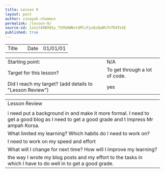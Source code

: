 ```yaml
---
title: Lesson 9
layout: post
author: vinayak.chummun
permalink: /lesson-9/
source-id: 1znzt49BXQSy_TSPb0WNntdMlsFyxQsQwNh7h7R4TeSE
published: true
---
```

<table>
  <tr>
    <td>Title</td>
    <td></td>
    <td>Date</td>
    <td>01/01/01</td>
  </tr>
</table>


<table>
  <tr>
    <td>Starting point:</td>
    <td>N/A</td>
  </tr>
  <tr>
    <td>Target for this lesson?</td>
    <td>To get through a lot of code.</td>
  </tr>
  <tr>
    <td>Did I reach my target? 
(add details to "Lesson Review")</td>
    <td>yes</td>
  </tr>
</table>


<table>
  <tr>
    <td>Lesson Review</td>
  </tr>
  <tr>
    <td></td>
  </tr>
  <tr>
    <td>i need put a background in and make it more formal. I need to get a good blog as I need to get a good grade and t impress Mr ampah Korsa.</td>
  </tr>
  <tr>
    <td>What limited my learning? Which habits do I need to work on? </td>
  </tr>
  <tr>
    <td>I need to work on my speed  and effort </td>
  </tr>
  <tr>
    <td>What will I change for next time? How will I improve my learning?</td>
  </tr>
  <tr>
    <td> the way I wrote my blog posts and my effort to the tasks in which I have to do well in to get a good grade.</td>
  </tr>
</table>


